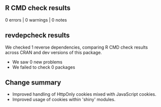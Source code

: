 ## R CMD check results

0 errors | 0 warnings | 0 notes

## revdepcheck results

We checked 1 reverse dependencies, comparing R CMD check results across CRAN and dev versions of this package.

 * We saw 0 new problems
 * We failed to check 0 packages

## Change summary

- Improved handling of HttpOnly cookies mixed with JavaScript cookies.
- Improved usage of cookies within 'shiny' modules.
